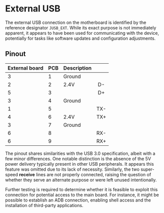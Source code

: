 # External USB
The external USB connection on the motherboard is identified by the reference designator `JUSB_EXT`. While its exact purpose is not immediately apparent, it appears to have been used for communicating with the device, potentially for tasks like software updates and configuration adjustments.

## Pinout
| External board | PCB | Description |     |
| -------------- | --- | ----------- |:---:|
| 3              | 1   | Ground      |     |
| 2              | 2   | 2.4V        | D-  |
| 5              | 3   |             | D+  |
| 3              | 4   | Ground      |     |
| 1              | 5   |             | TX- |
| 4              | 6   | 2.4V        | TX+ |
| 3              | 7   | Ground      |     |
| 6              | 8   |             | RX- |
| 6              | 9   |             | RX+ |

The pinout shares similarities with the USB 3.0 specification, albeit with a few minor differences. One notable distinction is the absence of the 5V power delivery typically present in other USB peripherals. It appears this feature was omitted due to its lack of necessity. Similarly, the two super-speed **receive** lines are not properly connected, raising the question of whether they serve an alternate purpose or were left unused intentionally.

Further testing is required to determine whether it is feasible to exploit this connection for potential access to the main board. For instance, it might be possible to establish an ADB connection, enabling shell access and the installation of third-party applications.
